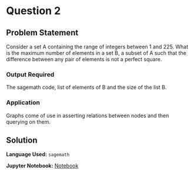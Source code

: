 # Question 2

## Problem Statement
Consider a set A containing the range of integers between 1 and 225. What is the maximum number of elements in a set B, a subset of A such that the difference between any pair of elements is not a perfect square.

### Output Required
The sagemath code, list of elements of B and the size of the list B.

### Application
Graphs come of use in asserting relations between nodes and then querying on them.

## Solution

**Language Used:** `sagemath`

**Jupyter Notebook:** [Notebook](question_1.ipynb)


